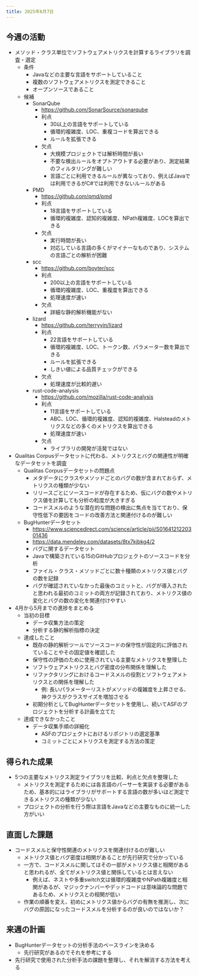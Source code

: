 ```yaml
---
title: 2025年6月7日
---
```

## 今週の活動
- メソッド・クラス単位でソフトウェアメトリクスを計算するライブラリを調査・選定
	- 条件
		- Javaなどの主要な言語をサポートしていること
		- 複数のソフトウェアメトリクスを測定できること
		- オープンソースであること
	- 候補
		- SonarQube
			- https://github.com/SonarSource/sonarqube
			- 利点
				- 30以上の言語をサポートしている
				- 循環的複雑度、LOC、重複コードを算出できる
				- ルールを拡張できる
			- 欠点
				- 大規模プロジェクトでは解析時間が長い
				- 不要な検出ルールをオプトアウトする必要があり、測定結果のフィルタリングが難しい
				- 言語ごとに利用できるルールが異なっており、例えばJavaでは利用できるがC#では利用できないルールがある
		- PMD
			- https://github.com/pmd/pmd
			- 利点
				- 18言語をサポートしている
				- 循環的複雑度、認知的複雑度、NPath複雑度、LOCを算出できる
			- 欠点
				- 実行時間が長い
				- 対応している言語の多くがマイナーなものであり、システムの言語ごとの解析が困難
		- scc
			- https://github.com/boyter/scc
			- 利点
				- 200以上の言語をサポートしている
				- 循環的複雑度、LOC、重複度を算出できる
				- 処理速度が速い
			- 欠点
				- 詳細な静的解析機能がない
		- lizard
			- https://github.com/terryyin/lizard
			- 利点
				- 22言語をサポートしている
				- 循環的複雑度、LOC、トークン数、パラメーター数を算出できる
				- ルールを拡張できる
				- しきい値による品質チェックができる
			- 欠点
				- 処理速度が比較的遅い
		- rust-code-analysis
			- https://github.com/mozilla/rust-code-analysis
			- 利点
				- 11言語をサポートしている
				- ABC、LOC、循環的複雑度、認知的複雑度、Halsteadのメトリクスなどの多くのメトリクスを算出できる
				- 処理速度が速い
			- 欠点
				- ライブラリの開発が活発ではない
- Qualitas Corpusデータセットに代わる、メトリクスとバグの関連性が明確なデータセットを調査
	- Qualitas Corpusデータセットの問題点
		- メタデータにクラスやメソッドごとのバグの数が含まれておらず、メトリクスの種類が少ない
		- リリースごとにソースコードが存在するため、仮にバグの数やメトリクス値を計算しても分析の粒度が大きすぎる
		- コードスメルのような潜在的な問題の検出に焦点を当てており、保守性低下の要因をコードの改善方法と関連付けるのが難しい
	- BugHunterデータセット
		- https://www.sciencedirect.com/science/article/pii/S0164121220301436
		- https://data.mendeley.com/datasets/8tx7kjbkg4/2
		- バグに関するデータセット
		- Javaで構築されている15のGitHubプロジェクトのソースコードを分析
		- ファイル・クラス・メソッドごとに数十種類のメトリクス値とバグの数を記録
		- バグが確認されていなかった最後のコミットと、バグが導入されたと思われる最初のコミットの両方が記録されており、メトリクス値の変化とバグの数の変化を関連付けやすい
- 4月から5月までの進捗をまとめる
	- 当初の目標
		- データ収集方法の策定
		- 分析する静的解析指標の決定
	- 達成したこと
		- 既存の静的解析ツールでソースコードの保守性が固定的に評価されていることやその固定値を確認した
		- 保守性の評価のために使用されている主要なメトリクスを整理した
		- ソフトウェアメトリクスとバグ密度の分布関係を理解した
		- リファクタリングにおけるコードスメルの役割とソフトウェアメトリクスとの関係を理解した
			- 例: 長いパラメーターリストがメソッドの複雑度を上昇させる、神クラスがクラスサイズを増加させる
		- 初期分析としてBugHunterデータセットを使用し、続いてASFのプロジェクトを分析する計画を立てた
	- 達成できなかったこと
		- データ収集手順の詳細化
			- ASFのプロジェクトにおけるリポジトリの選定基準
			- コミットごとにメトリクスを測定する方法の策定
## 得られた成果
- 5つの主要なメトリクス測定ライブラリを比較、利点と欠点を整理した
	- メトリクスを測定するためには各言語のパーサーを実装する必要があるため、基本的にはライブラリがサポートする言語の数が多いほど測定できるメトリクスの種類が少ない
	- プロジェクトの分析を行う際は言語をJavaなどの主要なものに統一した方がいい
## 直面した課題
- コードスメルと保守性関連のメトリクスを関連付けるのが難しい
	- メトリクス値とバグ密度は相関があることが先行研究で分かっている
	- 一方で、コードスメルに関してはその一部がメトリクス値と相関があると思われるが、全てがメトリクス値と関係しているとは言えない
		- 例えば、ネストや多重switch文は循環的複雑度やNPath複雑度と相関があるが、マジックナンバーやデッドコードは意味論的な問題であるため、メトリクスとの相関が低い
	- 作業の順番を変え、初めにメトリクス値からバグの有無を推測し、次にバグの原因になったコードスメルを分析するのが良いのではないか？
## 来週の計画
- BugHunterデータセットの分析手法のベースラインを決める
	- 先行研究があるのでそれを参考にする
- 先行研究で使用された分析手法の課題を整理し、それを解消する方法を考える